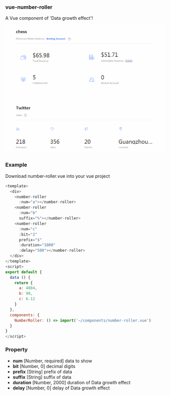 ### vue-number-roller

A Vue component of 'Data growth effect'!

![number-roller](./assets/number-roller.gif)

### Example

Download number-roller.vue into your vue project

```javascript
<template>
  <div>
    <number-roller
      :num="a"></number-roller>
    <number-roller
      :num="b"
      suffix="%"></number-roller>
    <number-roller
      :num="c"
      :bit="2"
      prefix="$"
      :duration="1000"
      :delay="500"></number-roller>
  </div>
</template>
<script>
export default {
  data () {
    return {
      a: 4884,
      b: 98,
      c: 6.12
    }
  },
  components: {
    NumberRoller: () => import('~/components/number-roller.vue')
  }
}
</script>
```

### Property

  - __num__ [Number, required] data to show
  - __bit__ [Number, 0] decimal digits
  - __prefix__ [String] prefix of data
  - __suffix__ [String] suffix of data
  - __duration__ [Number, 2000] duration of Data growth effect
  - __delay__ [Number, 0] delay of Data growth effect